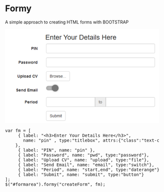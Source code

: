 
<h1>Formy</h1>
<p>A simple approach to creating HTML forms with BOOTSTRAP</p>
<img src="sample.png"/>
<pre>
var fm = [
     { label: "&lt;h3&gt;Enter Your Details Here&lt;/h3&gt;", 
	   name: "pin" , type:"titlebox", attrs:{"class":"text-center"}
	},
     { label: "PIN", name: "pin" },
     { label: "Password", name: "pwd", type:"password"},
	 { label: "Upload CV", name: "upload", type:"file"},
	 { label: "Send Email", name: "email", type:"switch"},
	 { label: "Period", name: "start,end", type:"daterange"},
	 { label: "Submit", name: "submit", type:"button"}
];
$("#formarea").formy("createForm", fm);
</pre>
